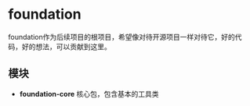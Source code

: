# foundation
foundation作为后续项目的根项目，希望像对待开源项目一样对待它，好的代码，好的想法，可以贡献到这里。


## 模块
- **foundation-core** 核心包，包含基本的工具类
